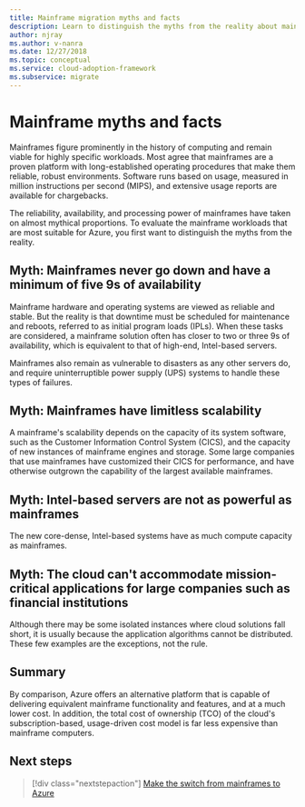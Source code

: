 ```yaml
---
title: Mainframe migration myths and facts
description: Learn to distinguish the myths from the reality about mainframes, and evaluate the mainframe workloads that are most suitable for Azure.
author: njray
ms.author: v-nanra
ms.date: 12/27/2018
ms.topic: conceptual
ms.service: cloud-adoption-framework
ms.subservice: migrate
---
```


<!-- cSpell:ignore chargebacks IPLs -->

# Mainframe myths and facts

Mainframes figure prominently in the history of computing and remain viable for highly specific workloads. Most agree that mainframes are a proven platform with long-established operating procedures that make them reliable, robust environments. Software runs based on usage, measured in million instructions per second (MIPS), and extensive usage reports are available for chargebacks.

The reliability, availability, and processing power of mainframes have taken on almost mythical proportions. To evaluate the mainframe workloads that are most suitable for Azure, you first want to distinguish the myths from the reality.

## Myth: Mainframes never go down and have a minimum of five 9s of availability

Mainframe hardware and operating systems are viewed as reliable and stable. But the reality is that downtime must be scheduled for maintenance and reboots, referred to as initial program loads (IPLs). When these tasks are considered, a mainframe solution often has closer to two or three 9s of availability, which is equivalent to that of high-end, Intel-based servers.

Mainframes also remain as vulnerable to disasters as any other servers do, and require uninterruptible power supply (UPS) systems to handle these types of failures.

## Myth: Mainframes have limitless scalability

A mainframe's scalability depends on the capacity of its system software, such as the Customer Information Control System (CICS), and the capacity of new instances of mainframe engines and storage. Some large companies that use mainframes have customized their CICS for performance, and have otherwise outgrown the capability of the largest available mainframes.

## Myth: Intel-based servers are not as powerful as mainframes

The new core-dense, Intel-based systems have as much compute capacity as mainframes.

## Myth: The cloud can't accommodate mission-critical applications for large companies such as financial institutions

Although there may be some isolated instances where cloud solutions fall short, it is usually because the application algorithms cannot be distributed. These few examples are the exceptions, not the rule.

## Summary

By comparison, Azure offers an alternative platform that is capable of delivering equivalent mainframe functionality and features, and at a much lower cost. In addition, the total cost of ownership (TCO) of the cloud's subscription-based, usage-driven cost model is far less expensive than mainframe computers.

## Next steps

> [!div class="nextstepaction"]
> [Make the switch from mainframes to Azure](./migration-strategies.md)
